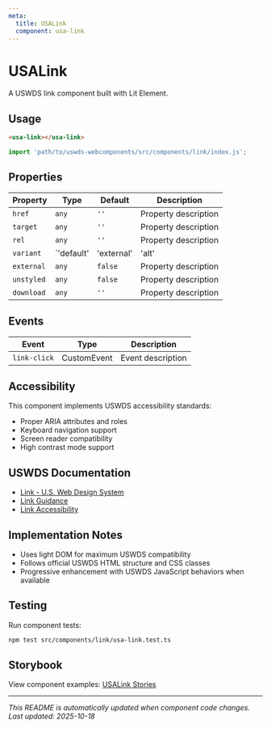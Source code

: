 ```yaml
---
meta:
  title: USALink
  component: usa-link
---
```


# USALink

A USWDS link component built with Lit Element.

## Usage

```html
<usa-link></usa-link>
```

```javascript
import 'path/to/uswds-webcomponents/src/components/link/index.js';
```

## Properties

| Property | Type | Default | Description |
|----------|------|---------|-------------|
| `href` | `any` | `''` | Property description |
| `target` | `any` | `''` | Property description |
| `rel` | `any` | `''` | Property description |
| `variant` | `'default' | 'external' | 'alt' | 'unstyled'` | `'default'` | Property description |
| `external` | `any` | `false` | Property description |
| `unstyled` | `any` | `false` | Property description |
| `download` | `any` | `''` | Property description |

## Events

| Event | Type | Description |
|-------|------|-------------|
| `link-click` | CustomEvent | Event description |

## Accessibility

This component implements USWDS accessibility standards:

- Proper ARIA attributes and roles
- Keyboard navigation support
- Screen reader compatibility
- High contrast mode support

## USWDS Documentation

- [Link - U.S. Web Design System](https://designsystem.digital.gov/components/link/)
- [Link Guidance](https://designsystem.digital.gov/components/link/#guidance)
- [Link Accessibility](https://designsystem.digital.gov/components/link/#accessibility)

## Implementation Notes

- Uses light DOM for maximum USWDS compatibility
- Follows official USWDS HTML structure and CSS classes
- Progressive enhancement with USWDS JavaScript behaviors when available

## Testing

Run component tests:

```bash
npm test src/components/link/usa-link.test.ts
```

## Storybook

View component examples: [USALink Stories](http://localhost:6006/?path=/story/components-link)

---

_This README is automatically updated when component code changes._
_Last updated: 2025-10-18_
